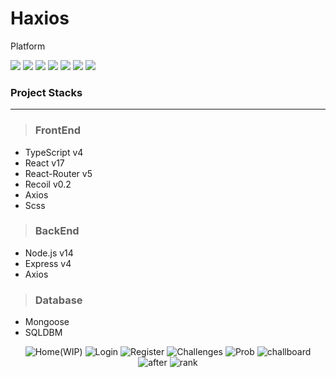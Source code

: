 # Haxios
Platform 

![](https://img.shields.io/badge/Typescript-v4.1-3178C6?style=square&logo=typescript)
![](https://img.shields.io/badge/yarn-v1.22.10-2C8EBB?style=square&logo=yarn)
![](https://img.shields.io/badge/React-v17-74c0fc?style=square&logo=react)
![](https://img.shields.io/badge/Node-v14.16-339933?style=square&logo=node.js)
![](https://img.shields.io/badge/React%20Router-v5.2-CA4245?style=square&logo=react-router)
![](https://img.shields.io/badge/Recoil-v0.2-9775fa?style=square&logo=redux)
![](https://img.shields.io/badge/Scss-v5-CC6699?style=square&logo=sass)

### **Project Stacks**  
---
> ### FrontEnd
- TypeScript v4
- React v17
- React-Router v5
- Recoil v0.2
- Axios
- Scss

> ### BackEnd
- Node.js v14
- Express v4
- Axios

> ### Database
- Mongoose
- SQLDBM

<div align='center'>

![Home(WIP)](https://user-images.githubusercontent.com/16969364/115842724-110c5e80-a459-11eb-845a-bdb518a9990b.PNG)
![Login](https://user-images.githubusercontent.com/16969364/115842736-14074f00-a459-11eb-94e1-e638db400ff4.png)
![Register](https://user-images.githubusercontent.com/16969364/115842737-149fe580-a459-11eb-97ce-e4f2b0262660.png)
![Challenges](https://user-images.githubusercontent.com/16969364/115842739-15d11280-a459-11eb-8d0b-0b8cce0fe62b.PNG)
![Prob](https://user-images.githubusercontent.com/16969364/115842753-18cc0300-a459-11eb-9bfd-b25dc26d155c.PNG)
![challboard](https://user-images.githubusercontent.com/16969364/116835568-0b074200-abfe-11eb-8b92-c009ede27500.png)
![after](https://user-images.githubusercontent.com/16969364/117571758-d2d69680-b10a-11eb-9782-72bf3407e953.PNG)
![rank](https://user-images.githubusercontent.com/16969364/117270619-5cc8fa00-ae94-11eb-8221-8d205a5c3319.PNG)

</div>
